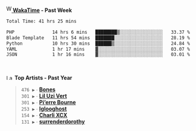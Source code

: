 <img src="https://github.com/dxnter/dxnter/assets/17434202/67b21fa4-d36d-46f9-9dec-f23d976b00ef" alt="WakaTime Logo" width="14" height="18"/><a href="https://wakatime.com/@dxnter" target="_blank"><strong> WakaTime</strong></a><strong> - Past Week</strong>

<!--START_SECTION:waka-->

```txt
Total Time: 41 hrs 25 mins

PHP              14 hrs 6 mins   ████████▒░░░░░░░░░░░░░░░░   33.37 %
Blade Template   11 hrs 54 mins  ███████░░░░░░░░░░░░░░░░░░   28.19 %
Python           10 hrs 30 mins  ██████▒░░░░░░░░░░░░░░░░░░   24.84 %
YAML             1 hr 17 mins    ▓░░░░░░░░░░░░░░░░░░░░░░░░   03.07 %
JSON             1 hr 16 mins    ▓░░░░░░░░░░░░░░░░░░░░░░░░   03.01 %
```

<!--END_SECTION:waka-->

<br/>

<!--START_LASTFM_ARTISTS:{"period": "12month", "rows": 6}-->
<a href="https://last.fm" target="_blank"><img src="https://user-images.githubusercontent.com/17434202/215290617-e793598d-d7c9-428f-9975-156db1ba89cc.svg" alt="Last.fm Logo" width="18" height="13"/></a> **Top Artists - Past Year**

> `476 ▶️` ∙ **[Bones](https://www.last.fm/music/Bones)**<br/>
> `301 ▶️` ∙ **[Lil Uzi Vert](https://www.last.fm/music/Lil+Uzi+Vert)**<br/>
> `301 ▶️` ∙ **[Pi’erre Bourne](https://www.last.fm/music/Pi%E2%80%99erre+Bourne)**<br/>
> `253 ▶️` ∙ **[Iglooghost](https://www.last.fm/music/Iglooghost)**<br/>
> `154 ▶️` ∙ **[Charli XCX](https://www.last.fm/music/Charli+XCX)**<br/>
> `131 ▶️` ∙ **[surrenderdorothy](https://www.last.fm/music/surrenderdorothy)**<br/>
<!--END_LASTFM_ARTISTS-->
